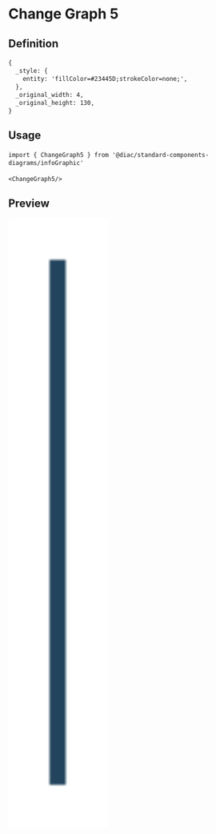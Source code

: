 # Change Graph 5

## Definition

```
{
  _style: { 
    entity: 'fillColor=#23445D;strokeColor=none;',
  },
  _original_width: 4,
  _original_height: 130,
}
```

## Usage

```
import { ChangeGraph5 } from '@diac/standard-components-diagrams/infoGraphic'

<ChangeGraph5/>
```

## Preview

<img src="./change-graph-5.png" width="200"/>
